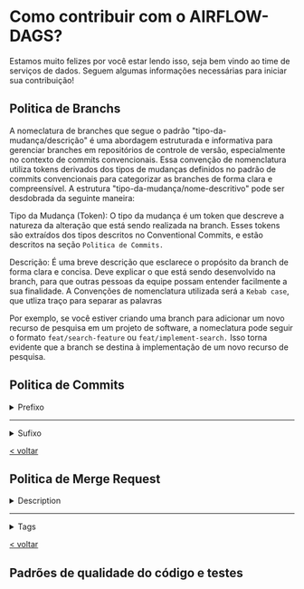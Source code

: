 # Como contribuir com o AIRFLOW-DAGS?

Estamos muito felizes por você estar lendo isso, seja bem vindo ao time de serviços de dados.
Seguem algumas informações necessárias para iniciar sua contribuição!

## Politica de Branchs
A nomeclatura de branches que segue o padrão "tipo-da-mudança/descrição" é uma abordagem estruturada e informativa para gerenciar branches em repositórios de controle de versão, especialmente no contexto de commits convencionais. Essa convenção de nomenclatura utiliza tokens derivados dos tipos de mudanças definidos no padrão de commits convencionais para categorizar as branches de forma clara e compreensível.
A estrutura "tipo-da-mudança/nome-descritivo" pode ser desdobrada da seguinte maneira:


Tipo da Mudança (Token): O tipo da mudança é um token que descreve a natureza da alteração que está sendo realizada na branch. Esses tokens são extraídos dos tipos descritos no Conventional Commits, e estão descritos na seção `Politica de Commits.`


Descrição: É uma breve descrição que esclarece o propósito da branch de forma clara e concisa. Deve explicar o que está sendo desenvolvido na branch, para que outras pessoas da equipe possam entender facilmente a sua finalidade. 
A Convenções de nomenclatura utilizada será a `Kebab case`, que utliza traço para separar as palavras

Por exemplo, se você estiver criando uma branch para adicionar um novo recurso de pesquisa em um projeto de software, a nomeclatura pode seguir o formato `feat/search-feature` ou `feat/implement-search.` Isso torna evidente que a branch se destina à implementação de um novo recurso de pesquisa.

## Politica de Commits
<details>
<summary>Prefixo</summary>

## feat:

Utilizado para novas funcionalidades ou adições ao código.


## fix:

Usado para correções de bugs.


## chore:

Geralmente associado a tarefas de manutenção, ajustes de configuração ou outras atividades não relacionadas a funcionalidades ou bugs.

## docs:

Reservado para alterações na documentação.

## refactor:

Utilizado quando há refatoração de código sem alterar comportamento externo.

## test:

Associado a adições ou modificações nos testes.

## build:

Relacionado a mudanças no sistema de build ou dependências.

## ci:

Envolvendo ajustes ou melhorias em configurações de integração contínua.

## perf:

Usado para melhorias de desempenho.

## revert:

Utilizado para reverter uma alteração anterior.

</details>

--- 

<details>
<summary>Sufixo</summary>

<br>

No sufixo, deve estar em parentese aonde que está sendo feita a mudança, seguido de dois pontos e sua mensagem.

**Exemplo**: `docs(dag-notify-proposals): documentação inicial da dag de envio de mensagem de novas propostas`.

</details>

[< voltar](padroes-do-projeto)

## Politica de Merge Request
<details>
<summary>Description</summary>

<br>

![image](uploads/584baff990dec8c9b2e66f6e29dc38ad/image.png)

## Template

```md
### Descrição
Este pedido de merge aborda e descreve o problema ou história do usuário que está sendo tratado.

### Alterações Realizadas
Forneça trechos de código ou capturas de tela conforme necessário.

### Problemas Relacionados
Forneça links para os problemas ou solicitações de funcionalidades relacionados.

### Notas Adicionais
Inclua qualquer informação extra ou considerações para os revisores, como áreas impactadas no código-fonte.

### Listas de Verificação do Pedido de Merge
- [ ] O código segue as diretrizes de codificação do projeto.
- [ ] A documentação reflete as alterações realizadas.
- [ ] Cumpre os requisitos dos testes unitários.

### Issue referenciada

Closes <link-da-issue>
```

</details>

---

<details>
<summary>Tags</summary>

<br>

![image](uploads/877964133f49473f83916df5eab2267a/image.png)

## Assignees

Indique os responsáveis pelo desenvolvimento do PR/MR.

## Reviewers

Se houver algum supervisor acompanhando o desenvolvimento da Issue referente ao PR/MR, marque-o. Caso contrário, deixe em branco.

### Feature

Usado quando o PR/MR inclue alguma nova funcionalidade ao produto.

### Bug

Usado quando o PR/MR resolve algum bug.

### Hotfix

Usado quando o PR/MR inclui alguma modificacao relativamente curta e rapida de revisar.

### Refactor

Usado quando o PR/MR inclui refatoracao de codigo.

### Testing

Usado quando o PR/MR inclui testes para o software.

### Enhancement

Usado quando o PR/MR inclui melhorias ou modificacoes que nao se enquadram em uma nova funcionalidade.

### Documentation

Usado quando o PR/MR inclui modificacoes em documentacao.

</details>

[< voltar](padroes-do-projeto)

## Padrões de qualidade do código e testes

